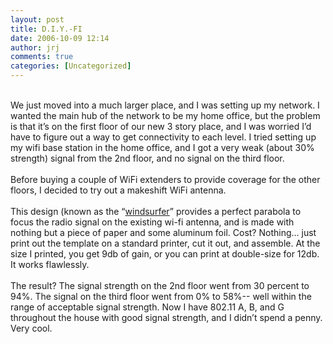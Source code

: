 ```yaml
---
layout: post
title: D.I.Y.-FI
date: 2006-10-09 12:14
author: jrj
comments: true
categories: [Uncategorized]
---
```

<a href="http://bp3.blogger.com/_9-Ni-tlkxc4/R0SSF-PSsqI/AAAAAAAAABE/p1X6kSUQknE/s1600-h/shapeimage_1-3.jpg"><img style="float:left;margin:0 10px 10px 0;cursor:pointer;cursor:hand" src="http://bp3.blogger.com/_9-Ni-tlkxc4/R0SSF-PSsqI/AAAAAAAAABE/p1X6kSUQknE/s320/shapeimage_1-3.jpg" border="0" alt="" /></a><br />We just moved into a much larger place, and I was setting up my network. I wanted the main hub of the network to be my home office, but the problem is that it’s on the first floor of our new 3 story place, and I was worried I’d have to figure out a way to get connectivity to each level. I tried setting up my wifi base station in the home office, and I got a very weak (about 30% strength) signal from the 2nd floor, and no signal on the third floor.<br /><br />Before buying a couple of WiFi extenders to provide coverage for the other floors, I decided to try out a makeshift WiFi antenna.<br /><br />This design (known as the “<a href="http://www.freeantennas.com/projects/template2/index.html">windsurfer</a>” provides a perfect parabola to focus the radio signal on the existing wi-fi antenna, and is made with nothing but a piece of paper and some aluminum foil. Cost? Nothing... just print out the template on a standard printer, cut it out, and assemble. At the size I printed, you get 9db of gain, or you can print at double-size for 12db. It works flawlessly.<br /><br />The result? The signal strength on the 2nd floor went from 30 percent to 94%. The signal on the third floor went from 0% to 58%-- well within the range of acceptable signal strength. Now I have 802.11 A, B, and G throughout the house with good signal strength, and I didn’t spend a penny. Very cool.
